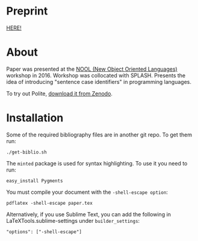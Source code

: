Preprint
========

[HERE!](preprint.pdf)

About
=====
Paper was presented at the [NOOL (New Object Oriented Languages)](http://2016.splashcon.org/track/nool2016) workshop in 2016. Workshop was collocated with SPLASH. Presents the idea of introducing "sentence case identifiers" in programming languages. 

To try out Polite, [download it from Zenodo](https://zenodo.org/record/61578#.WAdi7x8xD0o).

Installation
============

Some of the required bibliography files are in another git repo. To get them run: 

    ./get-biblio.sh

The `minted` package is used for syntax highlighting. To use it you need to run: 

    easy_install Pygments
    
You must compile your document with the `-shell-escape option`: 

    pdflatex -shell-escape paper.tex 

Alternatively, if you use Sublime Text, you can add the following in LaTeXTools.sublime-settings under `builder_settings`:

    "options": ["-shell-escape"]
